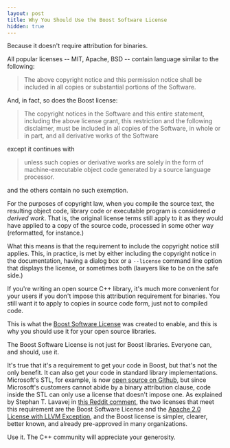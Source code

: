 ```yaml
---
layout: post
title: Why You Should Use the Boost Software License
hidden: true
---
```


Because it doesn't require attribution for binaries.

All popular licenses -- MIT, Apache, BSD -- contain language similar
to the following:

> The above copyright notice and this permission notice shall be
> included in all copies or substantial portions of the Software.

And, in fact, so does the Boost license:

> The copyright notices in the Software and this entire statement, including
> the above license grant, this restriction and the following disclaimer,
> must be included in all copies of the Software, in whole or in part, and
> all derivative works of the Software

except it continues with

> unless such copies or derivative works are solely in the form of
> machine-executable object code generated by a source language processor.

and the others contain no such exemption.

For the purposes of copyright law, when you compile the source text, the
resulting object code, library code or executable program is considered _a
derived work_. That is, the original license terms still apply to it as they
would have applied to a copy of the source code, processed in some other way
(reformatted, for instance.)

What this means is that the requirement to include the copyright notice
still applies. This, in practice, is met by either including the copyright
notice in the documentation, having a dialog box or a `--license` command
line option that displays the license, or sometimes both (lawyers like to
be on the safe side.)

If you're writing an open source C++ library, it's much more convenient for
your users if you don't impose this attribution requirement for binaries.
You still want it to apply to copies in source code form, just not to
compiled code.

This is what the
[Boost Software License](https://www.boost.org/LICENSE_1_0.txt) was created
to enable, and this is why you should use it for your open source libraries.

The Boost Software License is not just for Boost libraries. Everyone can,
and should, use it.

It's true that it's a requirement to get your code in Boost, but that's not
the only benefit. It can also get your code in standard library
implementations. Microsoft's STL, for example, is now
[open source on Github](https://github.com/microsoft/STL), but since
Microsoft's customers cannot abide by a binary attribution clause, code
inside the STL can only use a license that doesn't impose one. As explained
by Stephan T. Lavavej in [this Reddit comment](https://www.reddit.com/r/cpp/comments/gr18ig/faster_integer_parsing/frxbit4/),
the two licenses that meet this requirement are the Boost Software License and the
[Apache 2.0 License with LLVM Exception](https://llvm.org/foundation/relicensing/LICENSE.txt),
and the Boost license is simpler, clearer, better known, and already
pre-approved in many organizations.

Use it. The C++ community will appreciate your generosity.
